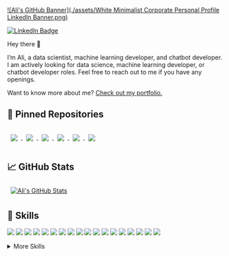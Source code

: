 [![Ali's GitHub Banner](./assets/White Minimalist Corporate Personal Profile LinkedIn Banner.png)](https://github.com/zamaniali1995/zamaniali1995)

[![LinkedIn Badge](https://img.shields.io/badge/LinkedIn-Profile-informational?style=flat&logo=linkedin&logoColor=white&color=0D76A8)](https://www.linkedin.com/in/zamaniali1995/)

Hey there 👋

I’m Ali, a data scientist, machine learning developer, and chatbot developer. I am actively looking for data science, machine learning developer, or chatbot developer roles. Feel free to reach out to me if you have any openings.

Want to know more about me? [Check out my portfolio.](https://zamaniali1995.github.io/)

## 📌 Pinned Repositories

<a href="https://github.com/zamaniali1995/https:/commonsense-validation-and-explanation">
  <img align="center" style="margin:1rem 0.5rem" src="https://github-readme-stats-git-masterrstaa-rickstaa.vercel.app/api/pin/?username=zamaniali1995&repo=commonsense-validation-and-explanation&title_color=ffffff&text_color=c9cacc&icon_color=4AB197&bg_color=1A2B34" />
</a>
<a href="https://github.com/zamaniali1995/ngram-language-model">
  <img align="center" style="margin:1rem 0.5rem" src="https://github-readme-stats-git-masterrstaa-rickstaa.vercel.app/api/pin/?username=zamaniali1995&repo=ngram-language-model&title_color=ffffff&text_color=c9cacc&icon_color=4AB197&bg_color=1A2B34" />
</a>
<a href="https://github.com/zamaniali1995/grammar_checker">
  <img align="center" style="margin:1rem 0.5rem" src="https://github-readme-stats-git-masterrstaa-rickstaa.vercel.app/api/pin/?username=zamaniali1995&repo=grammar_checker&title_color=ffffff&text_color=c9cacc&icon_color=4AB197&bg_color=1A2B34" />
</a>
<a href="https://github.com/zamaniali1995/fraud-detection">
  <img align="center" style="margin:1rem 0.5rem" src="https://github-readme-stats-git-masterrstaa-rickstaa.vercel.app/api/pin/?username=zamaniali1995&repo=fraud-detection&title_color=ffffff&text_color=c9cacc&icon_color=4AB197&bg_color=1A2B34" />
</a>
<a href="https://github.com/zamaniali1995/RL-4-SFC-mapping">
  <img align="center" style="margin:1rem 0.5rem" src="https://github-readme-stats-git-masterrstaa-rickstaa.vercel.app/api/pin/?username=zamaniali1995&repo=RL-4-SFC-mapping&title_color=ffffff&text_color=c9cacc&icon_color=4AB197&bg_color=1A2B34" />
</a>
<a href="https://github.com/zamaniali1995/load-balancing-4-SFC-Mapping">
  <img align="center" style="margin:1rem 0.5rem" src="https://github-readme-stats-git-masterrstaa-rickstaa.vercel.app/api/pin/?username=zamaniali1995&repo=load-balancing-4-SFC-Mapping&title_color=ffffff&text_color=c9cacc&icon_color=4AB197&bg_color=1A2B34" />
</a>

## &#x1f4c8; GitHub Stats

<a href="https://github.com/zamaniali1995">
  <img align="center" style="margin:0.5rem" src="https://github-readme-stats-git-masterrstaa-rickstaa.vercel.app/api?username=zamaniali1995&show_icons=true&theme=radical&count_private=true" alt="Ali's GitHub Stats" />
</a>

## 💼 Skills


![](https://img.shields.io/badge/Code-Python-informational?style=flat&logo=Python&logoColor=white&color=4AB197)
![](https://img.shields.io/badge/Code-C++-informational?style=flat&logo=C&logoColor=white&color=4AB197)
![](https://img.shields.io/badge/Code-C-informational?style=flat&logo=C&logoColor=white&color=4AB197)
![](https://img.shields.io/badge/Package-Tensorflow-informational?style=flat&logo=Tensorflow&logoColor=white&color=4AB197)
![](https://img.shields.io/badge/Code-SQL-informational?style=flat&logo=Sql&logoColor=white&color=4AB197)
![](https://img.shields.io/badge/NLP-NLTK-informational?style=flat&logo=NLTK&logoColor=white&color=4AB197)
![](https://img.shields.io/badge/Package-Pytorch-informational?style=flat&logo=Pytorch&logoColor=white&color=4AB197)
![](https://img.shields.io/badge/Package-Keras-informational?style=flat&logo=Keras&logoColor=white&color=4AB197)
![](https://img.shields.io/badge/Package-Sklearn-informational?style=flat&logo=Sklearn&logoColor=white&color=4AB197)
![](https://img.shields.io/badge/Package-Numpy-informational?style=flat&logo=Numpy&logoColor=white&color=4AB197)
![](https://img.shields.io/badge/Package-Scipy-informational?style=flat&logo=Scipy&logoColor=white&color=4AB197)
![](https://img.shields.io/badge/Package-Pandas-informational?style=flat&logo=Pandas&logoColor=white&color=4AB197)
![](https://img.shields.io/badge/Tools-Azure-informational?style=flat&logo=Azure&logoColor=white&color=4AB197)
![](https://img.shields.io/badge/Tools-Linux-informational?style=flat&logo=Linux&logoColor=white&color=4AB197)
![](https://img.shields.io/badge/Tools-Git-informational?style=flat&logo=Git&logoColor=white&color=4AB197)
![](https://img.shields.io/badge/Database-MySQL-informational?style=flat&logo=MySQL&logoColor=white&color=4AB197)
![](https://img.shields.io/badge/Visualization-Tableau-informational?style=flat&logo=Tableau&logoColor=white&color=4AB197)
![](https://img.shields.io/badge/Visualization-Powerbi-informational?style=flat&logo=Tableau&logoColor=white&color=4AB197)


<details>
<summary>More Skills</summary>
<br>

![](https://img.shields.io/badge/Style-CSS-informational?style=flat&logo=css3&logoColor=white&color=4AB197)
![](https://img.shields.io/badge/Style-HTML-informational?style=flat&logo=Html&logoColor=white&color=4AB197)

<br>

![](https://img.shields.io/badge/Code-JavaScript-informational?style=flat&logo=JavaScript&logoColor=white&color=4AB197)
![](https://img.shields.io/badge/Code-Matlab-informational?style=flat&logo=Matlab&logoColor=white&color=4AB197)

<br>

![](https://img.shields.io/badge/Tools-Docker-informational?style=flat&logo=docker&logoColor=white&color=4AB197)
![](https://img.shields.io/badge/Tools-NGINX-informational?style=flat&logo=nginx&logoColor=white&color=4AB197)
![](https://img.shields.io/badge/Tools-Bash-informational?style=flat&logo=Bash&logoColor=white&color=4AB197)
 
<br>

![](https://img.shields.io/badge/NLP-Spacy-informational?style=flat&logo=Spacy&logoColor=white&color=4AB197)
![](https://img.shields.io/badge/NLP-Gensim-informational?style=flat&logo=Gensim&logoColor=white&color=4AB197)
![](https://img.shields.io/badge/NLP-HuggingFace-informational?style=flat&logo=HuggingFace&logoColor=white&color=4AB197)
![](https://img.shields.io/badge/NLP-Stanza-informational?style=flat&logo=Stanza&logoColor=white&color=4AB197)

<br>

![](https://img.shields.io/badge/Framework-Rasa-informational?style=flat&logo=Rasa&logoColor=white&color=4AB197)
![](https://img.shields.io/badge/Framework-Laravel-informational?style=flat&logo=Laravel&logoColor=white&color=4AB197)
![](https://img.shields.io/badge/Framework-Django-informational?style=flat&logo=Django&logoColor=white&color=4AB197)
![](https://img.shields.io/badge/Framework-Flask-informational?style=flat&logo=Flask&logoColor=white&color=4AB197)

<br>

![](https://img.shields.io/badge/Visualization-Matplotlib-informational?style=flat&logo=Matplotlib&logoColor=white&color=4AB197)
![](https://img.shields.io/badge/Visualization-Seaborn-informational?style=flat&logo=Seaborn&logoColor=white&color=4AB197)
![](https://img.shields.io/badge/Visualization-Plotly-informational?style=flat&logo=Plotly&logoColor=white&color=4AB197)
![](https://img.shields.io/badge/Visualization-Lime-informational?style=flat&logo=Lime&logoColor=white&color=4AB197)

<br>

![](https://img.shields.io/badge/Skills-Communication-informational?style=flat&logo=Communication&logoColor=white&color=4AB197)
![](https://img.shields.io/badge/Skills-Teamwork-informational?style=flat&logo=Teamwork&logoColor=white&color=4AB197)
![](https://img.shields.io/badge/Skills-Leadership-informational?style=flat&logo=Leadership&logoColor=white&color=4AB197)
![](https://img.shields.io/badge/Skills-WorkEthic-informational?style=flat&logo=WorkEthic&logoColor=white&color=4AB197)
![](https://img.shields.io/badge/Skills-Timemanagement-informational?style=flat&logo=Timemanagement&logoColor=white&color=4AB197)
![](https://img.shields.io/badge/Skills-Creativity-informational?style=flat&logo=Creativity&logoColor=white&color=4AB197)

</details>
